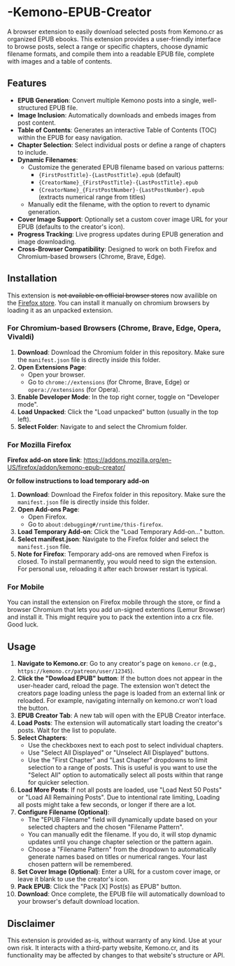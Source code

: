 # -Kemono-EPUB-Creator

A browser extension to easily download selected posts from Kemono.cr as organized EPUB ebooks. This extension provides a user-friendly interface to browse posts, select a range or specific chapters, choose dynamic filename formats, and compile them into a readable EPUB file, complete with images and a table of contents.

## Features

*   **EPUB Generation**: Convert multiple Kemono posts into a single, well-structured EPUB file.
*   **Image Inclusion**: Automatically downloads and embeds images from post content.
*   **Table of Contents**: Generates an interactive Table of Contents (TOC) within the EPUB for easy navigation.
*   **Chapter Selection**: Select individual posts or define a range of chapters to include.
*   **Dynamic Filenames**:
    *   Customize the generated EPUB filename based on various patterns:
        *   `{FirstPostTitle}-{LastPostTitle}.epub` (default)
        *   `{CreatorName}_{FirstPostTitle}-{LastPostTitle}.epub`
        *   `{CreatorName}_{FirstPostNumber}-{LastPostNumber}.epub` (extracts numerical range from titles)
    *   Manually edit the filename, with the option to revert to dynamic generation.
*   **Cover Image Support**: Optionally set a custom cover image URL for your EPUB (defaults to the creator's icon).
*   **Progress Tracking**: Live progress updates during EPUB generation and image downloading.
*   **Cross-Browser Compatibility**: Designed to work on both Firefox and Chromium-based browsers (Chrome, Brave, Edge).

## Installation

This extension is <s>not available on official browser stores</s> now availible on the [Firefox store](https://addons.mozilla.org/en-US/firefox/addon/kemono-epub-creator/). You can install it manually on chromium browsers by loading it as an unpacked extension.

### For Chromium-based Browsers (Chrome, Brave, Edge, Opera, Vivaldi)

1.  **Download**: Download the Chromium folder in this repository. Make sure the `manifest.json` file is directly inside this folder.
2.  **Open Extensions Page**:
    *   Open your browser.
    *   Go to `chrome://extensions` (for Chrome, Brave, Edge) or `opera://extensions` (for Opera).
3.  **Enable Developer Mode**: In the top right corner, toggle on "Developer mode".
4.  **Load Unpacked**: Click the "Load unpacked" button (usually in the top left).
5.  **Select Folder**: Navigate to and select the Chromium folder.

### For Mozilla Firefox

**Firefox add-on store link**: https://addons.mozilla.org/en-US/firefox/addon/kemono-epub-creator/

**Or follow instructions to load temporary add-on**
1.  **Download**: Download the Firefox folder in this repository. Make sure the `manifest.json` file is directly inside this folder.
2.  **Open Add-ons Page**:
    *   Open Firefox.
    *   Go to `about:debugging#/runtime/this-firefox`.
3.  **Load Temporary Add-on**: Click the "Load Temporary Add-on..." button.
4.  **Select manifest.json**: Navigate to the Firefox folder and select the `manifest.json` file.
5.  **Note for Firefox**: Temporary add-ons are removed when Firefox is closed. To install permanently, you would need to sign the extension. For personal use, reloading it after each browser restart is typical.

### For Mobile
   You can install the extension on Firefox mobile through the store, or find a browser Chromium that lets you add un-signed extentions (Lemur Browser) and install it. This might require you to pack the extention into a crx file. Good luck.

## Usage

1.  **Navigate to Kemono.cr**: Go to any creator's page on `kemono.cr` (e.g., `https://kemono.cr/patreon/user/12345`).
2.  **Click the "Dowload EPUB" button**: If the button does not appear in the user-header card, reload the page. The extension won't detect the creators page loading unless the page is loaded from an external link or reloaded. For example, navigating internally on kemono.cr won't load the button. 
3.  **EPUB Creator Tab**: A new tab will open with the EPUB Creator interface.
4.  **Load Posts**: The extension will automatically start loading the creator's posts. Wait for the list to populate.
5.  **Select Chapters**:
    *   Use the checkboxes next to each post to select individual chapters.
    *   Use "Select All Displayed" or "Unselect All Displayed" buttons.
    *   Use the "First Chapter" and "Last Chapter" dropdowns to limit selection to a range of posts. This is useful is you want to use the "Select All" option to automatically select all posts within that range for quicker selection.
6.  **Load More Posts**: If not all posts are loaded, use "Load Next 50 Posts" or "Load All Remaining Posts". Due to intentional rate limiting, Loading all posts might take a few seconds, or longer if there are a lot.
7.  **Configure Filename (Optional)**:
    *   The "EPUB Filename" field will dynamically update based on your selected chapters and the chosen "Filename Pattern".
    *   You can manually edit the filename. If you do, it will stop dynamic updates until you change chapter selection or the pattern again.
    *   Choose a "Filename Pattern" from the dropdown to automatically generate names based on titles or numerical ranges. Your last chosen pattern will be remembered.
8.  **Set Cover Image (Optional)**: Enter a URL for a custom cover image, or leave it blank to use the creator's icon.
9.  **Pack EPUB**: Click the "Pack [X] Post(s) as EPUB" button.
10. **Download**: Once complete, the EPUB file will automatically download to your browser's default download location.

## Disclaimer

This extension is provided as-is, without warranty of any kind. Use at your own risk. It interacts with a third-party website, Kemono.cr, and its functionality may be affected by changes to that website's structure or API.

